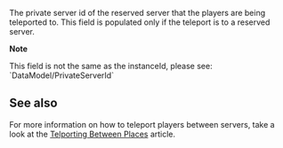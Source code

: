 The private server id of the reserved server that the players are being teleported to. This field is populated only if the teleport is to a reserved server.

**Note**

This field is not the same as the instanceId, please see: \`DataModel/PrivateServerId\`

See also
--------

For more information on how to teleport players between servers, take a look at the [Telporting Between Places](../../../articles/Teleporting-Between-Places) article.